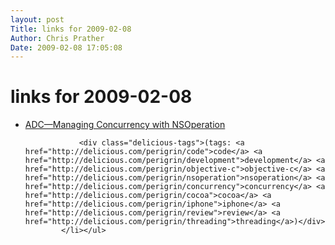 ```yaml
---
layout: post
Title: links for 2009-02-08  
Author: Chris Prather
Date: 2009-02-08 17:05:08
---
```


# links for 2009-02-08
<ul class="delicious"><li>
                <div class="delicious-link"><a href="http://developer.apple.com/mac/articles/cocoa/managingconcurrency.html">ADC—Managing Concurrency with NSOperation</a></div>
                
                <div class="delicious-tags">(tags: <a href="http://delicious.com/perigrin/code">code</a> <a href="http://delicious.com/perigrin/development">development</a> <a href="http://delicious.com/perigrin/objective-c">objective-c</a> <a href="http://delicious.com/perigrin/nsoperation">nsoperation</a> <a href="http://delicious.com/perigrin/concurrency">concurrency</a> <a href="http://delicious.com/perigrin/cocoa">cocoa</a> <a href="http://delicious.com/perigrin/iphone">iphone</a> <a href="http://delicious.com/perigrin/review">review</a> <a href="http://delicious.com/perigrin/threading">threading</a>)</div>
            </li></ul>
